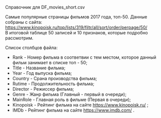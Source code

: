 Справочник для DF_movies_short.csv

Самые популярные страницы фильмов 2017 года, топ-50.
Данные собраны с сайта: https://www.kinopoisk.ru/top/lists/319/filtr/all/sort/order/perpage/50/  
В итоговой таблице 50 записей и 10 признаков, которые подробно рассмотрим.

Список столбцов файла:

- Rank - Номер фильма в соответвии с тем местом, которое данный фильм занимает в списке топ - 50;
- Title - Название фильма;
- Year - Год выпуска фильма;
- Country - Срана производства фильма;
- Rutime - Продолжительность фильма;
- Director - Режиссер фильма;
- Genre - Жанр фильма (Главный - первый в очереди);
- MainRole - Главная роль в фильме (Первая в очереди);
- Kinopoisk - Рейтинг фильма на сайте https://www.kinopoisk.ru/ ;
- IMDb - Рейтинг фильма на сайте https://www.imdb.com/ .
